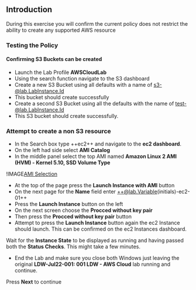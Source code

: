 ## Introduction

During this exercise you will confirm the current policy does not restrict the ability to create any supported AWS resource 

### Testing the Policy

#### Confirming S3 Buckets can be created

- Launch the Lab Profile **AWSCloudLab**
- Using the search function navigate to the S3 dashboard
- Create a new S3 Bucket using all defaults with a name of s3-@lab.LabInstance.Id
- This bucket should create successfully
- Create a second S3 Bucket using all the defaults with the name of test-@lab.LabInstance.Id
- This S3 bucket should create successfully.

### Attempt to create a non S3 resource

- In the Search box type ++ec2++ and navigate to the **ec2 dashboard**.
- On the left had side select **AMI Catalog**
- In the middle panel select the top AMI named **Amazon Linux 2 AMI (HVM) - Kernel 5.10, SSD Volume Type**

!IMAGE[AMI Selection](images/image6.jpg)

- At the top of the page press the **Launch Instance with AMI** button
- On the next page for the **Name** field enter ++@lab.Variable(initials)-ec2-01++
- Press the **Launch Instance** button on the left
- On the next screen choose the **Procced without key pair**
- Then press the **Procced without key pair** button
- Attempt to press the **Launch Instance** button again the ec2 Instance should launch.  This can be confirmed on the ec2 Instances dashboard.  

Wait for the **Instance State** to be displayed as running and having passed both the **Status Checks**.  This might take a few minutes.

- End the Lab and make sure you close both Windows just leaving the original **LDW-Jul22-001: 001 LDW - AWS Cloud** lab running and continue.

Press **Next** to continue

